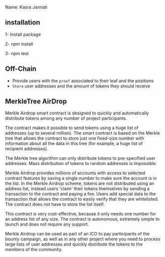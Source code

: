 Name: Kasra Jannati 

## installation

1- Install package

2- npm install

3- npm test

## Off-Chain

- Provide users with the `proof` associated to their leaf and the positions
- `Store` user addresses and the amount of tokens they should receive

## MerkleTree AirDrop

Merkle Airdrop smart contract is designed to quickly and automatically distribute tokens among any number of project participants.

The contract makes it possible to send tokens using a huge list of addresses (up to several million). The smart contract is based on the Merkle tree that allows the contract to store just one fixed-size number with information about all the data in this tree (for example, a huge list of recipient addresses).

The Merkle tree algorithm can only distribute tokens to pre-specified user addresses. Mass distribution of tokens to random addresses is impossible.

Merkle Airdrop provides millions of accounts with access to selected contract features by saving a single number to make sure the account is in the list. In the Merkle Airdrop scheme, tokens are not distributed using an address list, instead users 'claim' their tokens themselves by sending a transaction to the contract and paying a fee. Users add special data to the transaction that allows the contract to easily verify that they are whitelisted. The contract does not have to store the list itself.

This contract is very cost-effective, because it only needs one number for an address list of any size. The contract is autonomous, extremely simple to launch and does not require any support.

Merkle Airdrop can be used as part of an ICO to pay participants of the bounty campaign, as well as in any other project where you need to process large lists of user addresses and quickly distribute the tokens to the members of the community.

